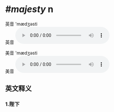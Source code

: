 # ***\#majesty*** n
英音 'mædʒəsti  
英音
<audio src="./media/majesty1_AAC.aac" controls="controls"></audio>

美音 'mædʒəsti  
美音
<audio src="./media/majesty2_AAC.aac" controls="controls"></audio>



  

英文释义
---
### 1.**陛下**  


